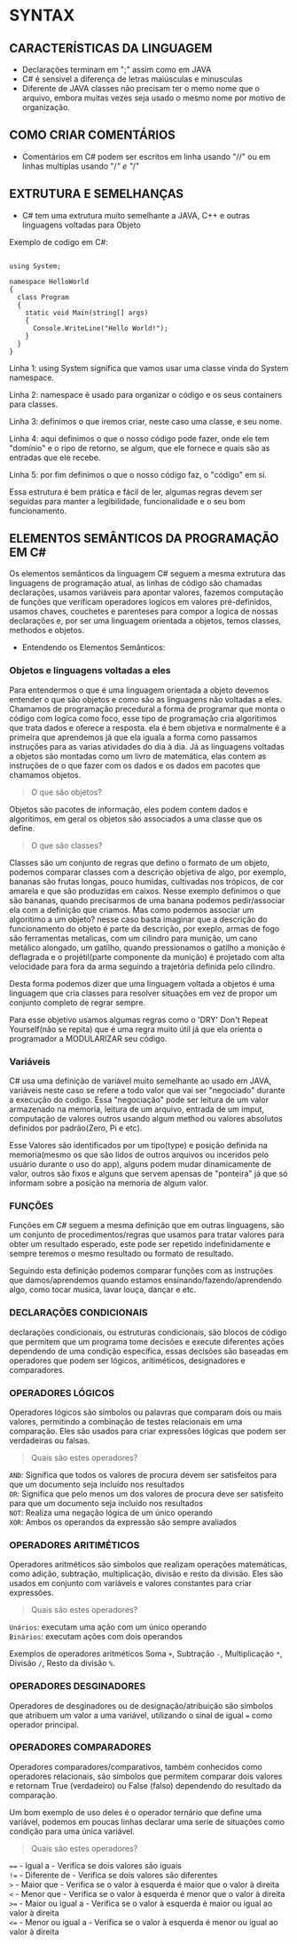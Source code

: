 # SYNTAX

## CARACTERÍSTICAS DA LINGUAGEM

- Declarações terminam em ";" assim como em JAVA
- C# é sensivel a diferença de letras maiúsculas e minusculas
- Diferente de JAVA classes não precisam ter o memo nome que o arquivo, embora muitas vezes seja usado o mesmo nome por motivo de organização.

## COMO CRIAR COMENTÁRIOS

- Comentários em C# podem ser escritos em linha usando "//" ou em linhas multiplas usando "/_" e "_/"

## EXTRUTURA E SEMELHANÇAS

- C# tem uma extrutura muito semelhante a JAVA, C++ e outras linguagens voltadas para Objeto

Exemplo de codigo em C#:
```

using System;

namespace HelloWorld
{
  class Program
  {
    static void Main(string[] args)
    {
      Console.WriteLine("Hello World!");    
    }
  }
}
```
Linha 1: using System significa que vamos usar uma classe vinda do System namespace.

Linha 2: namespace é usado para organizar o código e os seus containers para classes.

Linha 3: definimos o que iremos criar, neste caso uma classe, e seu nome.

Linha 4: aqui definimos o que o nosso código pode fazer, onde ele tem "domínio" e o ripo de retorno, se algum, que ele fornece e quais são as entradas que ele recebe.

Linha 5: por fim definimos o que o nosso código faz, o "código" em sí.

Essa estrutura é bem prática e fácil de ler, algumas regras devem ser seguidas para manter a legibilidade, funcionalidade e o seu bom funcionamento.

## ELEMENTOS SEMÂNTICOS DA PROGRAMAÇÃO EM C#

Os elementos semânticos da linguagem C# seguem a mesma extrutura das linguagens de programação atual, as linhas de código são chamadas declarações, usamos variáveis para apontar valores, fazemos computação de funções que verificam operadores logicos em valores pré-definidos, usamos chaves, couchetes e parenteses para compor a logica de nossas declarações e, por ser uma linguagem orientada a objetos, temos classes, methodos e objetos.

 - Entendendo os Elementos Semânticos:

### Objetos e linguagens voltadas a eles

Para entendermos o que é uma linguagem orientada a objeto devemos entender o que são objetos e como são as linguagens não voltadas a eles.
Chamamos de programação precedural a forma de programar que monta o código com logica como foco, esse tipo de programação cria algoritimos que trata dados e oferece a resposta. ela é bem objetiva e normalmente é a primeira que aprendemos já que ela iguala a forma como passamos instruções para as varias atividades do dia à dia.
Já as linguagens voltadas a objetos são montadas como um livro de matemática, elas contem as instruções de o que fazer com os dados e os dados em pacotes que chamamos objetos.

>O que são objetos?

Objetos são pacotes de informação, eles podem contem dados e algoritimos, em geral os objetos são associados a uma classe que os define. 

>O que são classes?

Classes são um conjunto de regras que defino o formato de um objeto, podemos comparar classes com a descrição objetiva de algo, por exemplo, bananas são frutas longas, pouco humidas, cultivadas nos trópicos, de cor amarela e que são produzidas em caixos.
Nesse exemplo definimos o que são bananas, quando precisarmos de uma banana podemos pedir/associar ela com a definição que criamos.
Mas como podemos associar um algoritimo a um objeto? nesse caso basta imaginar que a descrição do funcionamento do objeto é parte da descrição, por exeplo, armas de fogo são ferramentas metalicas, com um cilindro para munição, um cano metálico alongado, um gatilho, quando pressionamos o gatilho a monição é deflagrada e o projétil(parte componente da munição) é projetado com alta velocidade para fora da arma seguindo a trajetória definida pelo cilindro.

Desta forma podemos dizer que uma linguagem voltada a objetos é uma linguagem que cria classes para resolver situações em vez de propor um conjunto completo de regrar sempre.

Para esse objetivo usamos algumas regras como o 'DRY' Don't Repeat Yourself(não se repita) que é uma regra muito útil já que ela orienta o programador a MODULARIZAR seu código.

### Variáveis

C# usa uma definição de variável muito semelhante ao usado em JAVA, variáveis neste caso se refere a todo valor que vai ser "negociado" durante a execução do codigo.
Essa "negociação" pode ser leitura de um valor armazenado na memoria, leitura de um arquivo, entrada de um imput, computação de valores outros usando algum method ou valores absolutos definidos por padrão(Zero, Pi e etc).

Esse Valores são identificados por um tipo(type) e posição definida na memoria(mesmo os que são lidos de outros arquivos ou inceridos pelo usuário durante o uso do app), alguns podem mudar dinamicamente de valor, outros são fixos e alguns que servem apensas de "ponteira" já que só informam sobre a posição na memoria de algum valor.

### FUNÇÕES

Funções em C# seguem a mesma definição que em outras linguagens, são um conjunto de procedimentos/regras que usamos para tratar valores para obter um resultado esperado, este pode ser repetido indefinidamente e sempre teremos o mesmo resultado ou formato de resultado.

Seguindo esta definição podemos comparar funções com as instruções que damos/aprendemos quando estamos ensinando/fazendo/aprendendo algo, como tocar musica, lavar louça, dançar e etc.

### DECLARAÇÕES CONDICIONAIS

declarações condicionais, ou estruturas condicionais, são blocos de código que permitem que um programa tome decisões e execute diferentes ações dependendo de uma condição específica, essas decisões são baseadas em operadores que podem ser lógicos, aritiméticos, designadores e comparadores.

### OPERADORES LÓGICOS

Operadores lógicos são símbolos ou palavras que comparam dois ou mais valores, permitindo a combinação de testes relacionais em uma comparação. Eles são usados para criar expressões lógicas que podem ser verdadeiras ou falsas. 

>Quais são estes operadores?

`AND`: Significa que todos os valores de procura devem ser satisfeitos para que um documento seja incluído nos resultados<br>
`OR`: Significa que pelo menos um dos valores de procura deve ser satisfeito para que um documento seja incluído nos resultados<br>
`NOT`: Realiza uma negação lógica de um único operando<br>
`XOR`: Ambos os operandos da expressão são sempre avaliados<br>

### OPERADORES ARITIMÉTICOS

Operadores aritméticos são símbolos que realizam operações matemáticas, como adição, subtração, multiplicação, divisão e resto da divisão. Eles são usados em conjunto com variáveis e valores constantes para criar expressões. 

>Quais são estes operadores?

`Unários`: executam uma ação com um único operando<br>
`Binários`: executam ações com dois operandos<br>

Exemplos de operadores aritméticos Soma `+`, Subtração `-`, Multiplicação `*`, Divisão `/`, Resto da divisão `%`.

### OPERADORES DESGINADORES

Operadores de desginadores ou de designação/atribuição são símbolos que atribuem um valor a uma variável, utilizando o sinal de igual `=` como operador principal.

### OPERADORES COMPARADORES

Operadores comparadores/comparativos, também conhecidos como operadores relacionais, são símbolos que permitem comparar dois valores e retornam True (verdadeiro) ou False (falso) dependendo do resultado da comparação.

Um bom exemplo de uso deles é o operador ternário que define uma variável,
podemos em poucas linhas declarar uma serie de situações como condição para uma única variável.

>Quais são estes operadores?

`==` - Igual a - Verifica se dois valores são iguais<br>
`!=` - Diferente de - Verifica se dois valores são diferentes<br>
`>` - Maior que - Verifica se o valor à esquerda é maior que o valor à direita<br>
`<` - Menor que - Verifica se o valor à esquerda é menor que o valor à direita<br>
`>=` - Maior ou igual a - Verifica se o valor à esquerda é maior ou igual ao valor à direita<br>
`<=` - Menor ou igual a - Verifica se o valor à esquerda é menor ou igual ao valor à direita<br>
